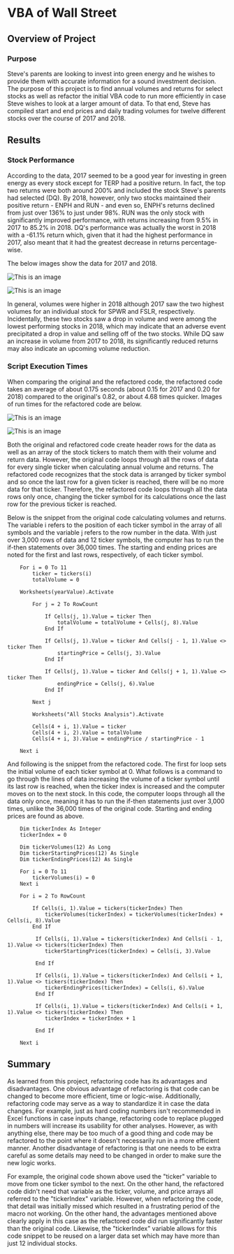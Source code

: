 # VBA of Wall Street

## Overview of Project
### Purpose
Steve's parents are looking to invest into green energy and he wishes to provide them with accurate information for a sound investment decision. The purpose of this project is to find annual volumes and returns for select stocks as well as refactor the initial VBA code to run more efficiently in case Steve wishes to look at a larger amount of data. To that end, Steve has compiled start and end prices and daily trading volumes for twelve different stocks over the course of 2017 and 2018.

## Results
### Stock Performance
According to the data, 2017 seemed to be a good year for investing in green energy as every stock except for TERP had a positive return. In fact, the top two returns were both around 200% and included the stock Steve's parents had selected (DQ). By 2018, however, only two stocks maintained their positive return - ENPH and RUN - and even so, ENPH's returns declined from just over 136% to just under 98%. RUN was the only stock with significantly improved performance, with returns increasing from 9.5% in 2017 to 85.2% in 2018. DQ's performance was actually the worst in 2018 with a -61.1% return which, given that it had the highest performance in 2017, also meant that it had the greatest decrease in returns percentage-wise.

The below images show the data for 2017 and 2018.

![This is an image](https://github.com/EricaEidelman/stock-analysis/blob/main/2017%20Data.png)

![This is an image](https://github.com/EricaEidelman/stock-analysis/blob/main/2018%20Data.png)

In general, volumes were higher in 2018 although 2017 saw the two highest volumes for an individual stock for SPWR and FSLR, respectively. Incidentally, these two stocks saw a drop in volume and were among the lowest performing stocks in  2018, which may indicate that an adverse event precipitated a drop in value and selling off of the two stocks. While DQ saw an increase in volume from 2017 to 2018, its significantly reduced returns may also indicate an upcoming volume reduction.

### Script Execution Times
When comparing the original and the refactored code, the refactored code takes an average of about 0.175 seconds (about 0.15 for 2017 and 0.20 for 2018) compared to the original's 0.82, or about 4.68 times quicker. Images of run times for the refactored code are below.

![This is an image](https://github.com/EricaEidelman/stock-analysis/blob/main/VBA_Challenge_2017.png)

![This is an image](https://github.com/EricaEidelman/stock-analysis/blob/main/VBA_Challenge_2018.png)

Both the original and refactored code create header rows for the data as well as an array of the stock tickers to match them with their volume and return data. However, the original code loops through all the rows of data for every single ticker when calculating annual volume and returns. The refactored code recognizes that the stock data is arranged by ticker symbol and so once the last row for a given ticker is reached, there will be no more data for that ticker. Therefore, the refactored code loops through all the data rows only once, changing the ticker symbol for its calculations once the last row for the previous ticker is reached. 

Below is the snippet from the original code calculating volumes and returns. The variable i refers to the position of each ticker symbol in the array of all symbols and the variable j refers to the row number in the data. With just over 3,000 rows of data and 12 ticker symbols, the computer has to run the if-then statements over 36,000 times. The starting and ending prices are noted for the first and last rows, respectively, of each ticker symbol.

```
    For i = 0 To 11
        ticker = tickers(i)
        totalVolume = 0
  
    Worksheets(yearValue).Activate
    
        For j = 2 To RowCount
        
            If Cells(j, 1).Value = ticker Then
                totalVolume = totalVolume + Cells(j, 8).Value
            End If
        
            If Cells(j, 1).Value = ticker And Cells(j - 1, 1).Value <> ticker Then
                startingPrice = Cells(j, 3).Value
            End If
            
            If Cells(j, 1).Value = ticker And Cells(j + 1, 1).Value <> ticker Then
                endingPrice = Cells(j, 6).Value
            End If
        
        Next j
        
        Worksheets("All Stocks Analysis").Activate
        
        Cells(4 + i, 1).Value = ticker
        Cells(4 + i, 2).Value = totalVolume
        Cells(4 + i, 3).Value = endingPrice / startingPrice - 1
    
    Next i
```

And following is the snippet from the refactored code. The first for loop sets the initial volume of each ticker symbol at 0. What follows is a command to go through the lines of data increasing the volume of a ticker symbol until its last row is reached, when the ticker index is increased and the computer moves on to the next stock. In this code, the computer loops through all the data only once, meaning it has to run the if-then statements just over 3,000 times, unlike the 36,000 times of the original code. Starting and ending prices are found as above.

```
    Dim tickerIndex As Integer
    tickerIndex = 0

    Dim tickerVolumes(12) As Long
    Dim tickerStartingPrices(12) As Single
    Dim tickerEndingPrices(12) As Single
    
    For i = 0 To 11
        tickerVolumes(i) = 0
    Next i
        
    For i = 2 To RowCount
    
        If Cells(i, 1).Value = tickers(tickerIndex) Then
            tickerVolumes(tickerIndex) = tickerVolumes(tickerIndex) + Cells(i, 8).Value
        End If
        
         If Cells(i, 1).Value = tickers(tickerIndex) And Cells(i - 1, 1).Value <> tickers(tickerIndex) Then
            tickerStartingPrices(tickerIndex) = Cells(i, 3).Value
            
         End If
 
         If Cells(i, 1).Value = tickers(tickerIndex) And Cells(i + 1, 1).Value <> tickers(tickerIndex) Then
            tickerEndingPrices(tickerIndex) = Cells(i, 6).Value
         End If

         If Cells(i, 1).Value = tickers(tickerIndex) And Cells(i + 1, 1).Value <> tickers(tickerIndex) Then
            tickerIndex = tickerIndex + 1
            
         End If
    
    Next i
```
    
## Summary
As learned from this project, refactoring code has its advantages and disadvantages. One obvious advantage of refactoring is that code can be changed to become more efficient, time or logic-wise. Additionally, refactoring code may serve as a way to standardize it in case the data changes. For example, just as hard coding numbers isn't recommended in Excel functions in case inputs change, refactoring code to replace plugged in numbers will increase its usability for other analyses. However, as with anything else, there may be too much of a good thing and code may be refactored to the point where it doesn't necessarily run in a more efficient manner. Another disadvantage of refactoring is that one needs to be extra careful as some details may need to be changed in order to make sure the new logic works.

For example, the original code shown above used the "ticker" variable to move from one ticker symbol to the next. On the other hand, the refactored code didn't need that variable as the ticker, volume, and price arrays all referred to the "tickerIndex" variable. However, when refactoring the code, that detail was initially missed which resulted in a frustrating period of the macro not working. On the other hand, the advantages mentioned above clearly apply in this case as the refactored code did run significantly faster than the original code. Likewise, the "tickerIndex" variable allows for this code snippet to be reused on a larger data set which may have more than just 12 individual stocks.
